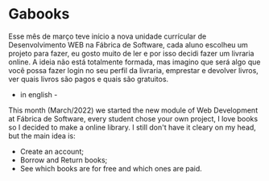 # Gabooks

Esse mês de março teve início a nova unidade currícular de Desenvolvimento WEB na Fábrica de Software, cada aluno escolheu um projeto para fazer, eu gosto muito de ler e por isso decidi fazer um livraria online. 
A ideia não está totalmente formada, mas imagino que será algo que você possa fazer login no seu perfil da livraria, emprestar e devolver livros, ver quais livros são pagos e quais são gratuitos.

- in english -

This month (March/2022) we started the new module of Web Development at Fábrica de Software, every student chose your own project, I love books so I decided to make a online library. I still don't have it cleary on my head, but the main idea is:
- Create an account;
- Borrow and Return books;
- See which books are for free and which ones are paid.
